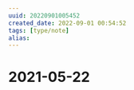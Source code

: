 ```yaml
---
uuid: 20220901005452
created_date: 2022-09-01 00:54:52
tags: [type/note]
alias:
---
```


# 2021-05-22
